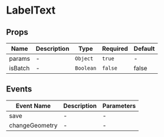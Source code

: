 # LabelText

## Props

<!-- @vuese:LabelText:props:start -->
|Name|Description|Type|Required|Default|
|---|---|---|---|---|
|params|-|`Object`|`true`|-|
|isBatch|-|`Boolean`|`false`|false|

<!-- @vuese:LabelText:props:end -->


## Events

<!-- @vuese:LabelText:events:start -->
|Event Name|Description|Parameters|
|---|---|---|
|save|-|-|
|changeGeometry|-|-|

<!-- @vuese:LabelText:events:end -->


